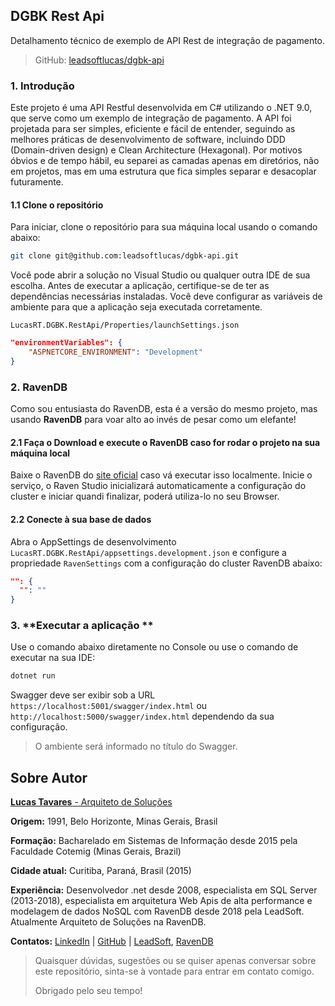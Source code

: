 ## DGBK Rest Api

Detalhamento técnico de exemplo de API Rest de integração de pagamento.

> GitHub: [leadsoftlucas/dgbk-api](https://github.com/leadsoftlucas/dgbk-api)

### 1. **Introdução**

Este projeto é uma API Restful desenvolvida em C# utilizando o .NET 9.0, que serve como um exemplo de integração de pagamento. A API foi projetada para ser simples, eficiente e fácil de entender, seguindo as melhores práticas de desenvolvimento de software, incluindo DDD (Domain-driven design) e Clean Architecture (Hexagonal). Por motivos óbvios e de tempo hábil, eu separei as camadas apenas em diretórios, não em projetos, mas em uma estrutura que fica simples separar e desacoplar futuramente.

#### 1.1 **Clone o repositório**

Para iniciar, clone o repositório para sua máquina local usando o comando abaixo:

```bash
git clone git@github.com:leadsoftlucas/dgbk-api.git
```

Você pode abrir a solução no Visual Studio ou qualquer outra IDE de sua escolha. Antes de executar a aplicação, certifique-se de ter as dependências necessárias instaladas.
Você deve configurar as variáveis de ambiente para que a aplicação seja executada corretamente.

`LucasRT.DGBK.RestApi/Properties/launchSettings.json`

```json
"environmentVariables": {
    "ASPNETCORE_ENVIRONMENT": "Development"
}
```

### 2. **RavenDB**

Como sou entusiasta do RavenDB, esta é a versão do mesmo projeto, mas usando **RavenDB** para voar alto ao invés de pesar como um elefante!

#### 2.1 **Faça o Download e execute o RavenDB caso for rodar o projeto na sua máquina local**

Baixe o RavenDB do [site oficial](https://ravendb.net/download/) caso vá executar isso localmente.
Inicie o serviço, o Raven Studio inicializará automaticamente a configuração do cluster e iniciar quandi finalizar, poderá utiliza-lo no seu Browser.

#### 2.2 **Conecte à sua base de dados**

Abra o AppSettings de desenvolvimento `LucasRT.DGBK.RestApi/appsettings.development.json` e configure a propriedade `RavenSettings` com a configuração do cluster RavenDB abaixo:

```json
"": {
  "": ""
}
```

### 3. **Executar a aplicação **
Use o comando abaixo diretamente no Console ou use o comando de executar na sua IDE:

```bash
dotnet run
```

Swagger deve ser exibir sob a URL `https://localhost:5001/swagger/index.html` ou `http://localhost:5000/swagger/index.html` dependendo da sua configuração.

> O ambiente será informado no título do Swagger.

## **Sobre Autor**

[**Lucas Tavares** - Arquiteto de Soluções](https://www.linkedin.com/in/lucasrtavares/) 

**Origem:** 1991, Belo Horizonte, Minas Gerais, Brasil

**Formação:** Bacharelado em Sistemas de Informação desde 2015 pela Faculdade Cotemig (Minas Gerais, Brazil)

**Cidade atual:** Curitiba, Paraná, Brasil (2015)

**Experiência:** Desenvolvedor .net desde 2008, especialista em SQL Server (2013-2018), especialista em arquitetura Web Apis de alta performance e modelagem de dados NoSQL com RavenDB desde 2018 pela LeadSoft. Atualmente Arquiteto de Soluções na RavenDB.

**Contatos:** [LinkedIn](https://www.linkedin.com/in/lucasrtavares/) | [GitHub](https://github.com/leadsoftlucas) | [LeadSoft](mailto:lucas@leadsoft.inf.br), [RavenDB](mailto:lucas.tavares@ravendb.net)


> Quaisquer dúvidas, sugestões ou se quiser apenas conversar sobre este repositório, sinta-se à vontade para entrar em contato comigo.
>
> Obrigado pelo seu tempo!